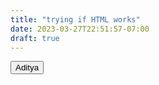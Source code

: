 ```yaml
---
title: "trying if HTML works"
date: 2023-03-27T22:51:57-07:00
draft: true
---
```


<button>
Aditya
</button>